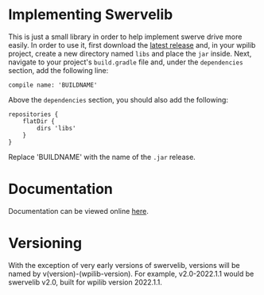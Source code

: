 # Implementing Swervelib

This is just a small library in order to help implement swerve drive more easily.
In order to use it, first download the 
[latest release](https://github.com/frc1711/swerve/tree/main/swervelib/build/libs)
and, in your wpilib project, create a new directory named `libs` and place the `jar` inside.
Next, navigate to your project's `build.gradle` file and, under the `dependencies` section,
add the following line:
```
compile name: 'BUILDNAME'
```

Above the `dependencies` section, you should also add the following:

```
repositories {
	flatDir {
		dirs 'libs'
	}
}
```

Replace 'BUILDNAME' with the name of the `.jar` release.

# Documentation
Documentation can be viewed online [here](https://raw.githack.com/frc1711/swerve/main/swervelib/build/docs/javadoc/index.html).

# Versioning
With the exception of very early versions of swervelib, versions will be named by v(version)-(wpilib-version).
For example, v2.0-2022.1.1 would be swervelib v2.0, built for wpilib version 2022.1.1.